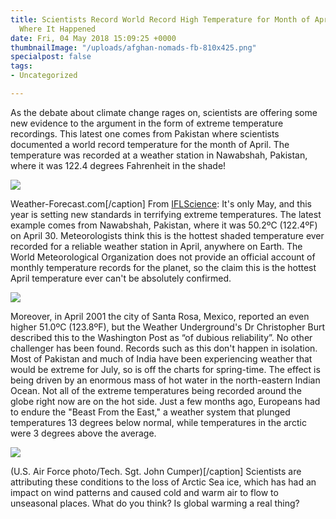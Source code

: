 ```yaml
---
title: Scientists Record World Record High Temperature for Month of April - Here's
  Where It Happened
date: Fri, 04 May 2018 15:09:25 +0000
thumbnailImage: "/uploads/afghan-nomads-fb-810x425.png"
specialpost: false
tags:
- Uncategorized

---
```

As the debate about climate change rages on, scientists are offering some new evidence to the argument in the form of extreme temperature recordings. This latest one comes from Pakistan where scientists documented a world record temperature for the month of April. The temperature was recorded at a weather station in Nawabshah, Pakistan, where it was 122.4 degrees Fahrenheit in the shade!

![](http://newsattorneys.staging.wpengine.com/wp-content/uploads/2018/05/nawabsha-afghanistan.png) 

Weather-Forecast.com\[/caption\] From [IFLScience](http://www.iflscience.com/environment/scientists-record-hottest-april-temperature-ever-anywhere-on-earth/): It's only May, and this year is setting new standards in terrifying extreme temperatures. The latest example comes from Nawabshah, Pakistan, where it was 50.2ºC (122.4ºF) on April 30. Meteorologists think this is the hottest shaded temperature ever recorded for a reliable weather station in April, anywhere on Earth. The World Meteorological Organization does not provide an official account of monthly temperature records for the planet, so the claim this is the hottest April temperature ever can't be absolutely confirmed. 

![](http://newsattorneys.staging.wpengine.com/wp-content/uploads/2018/05/temperature-map-ogimet.jpg) 

Moreover, in April 2001 the city of Santa Rosa, Mexico, reported an even higher 51.0ºC (123.8ºF), but the Weather Underground's Dr Christopher Burt described this to the Washington Post as “of dubious reliability”. No other challenger has been found. Records such as this don't happen in isolation. Most of Pakistan and much of India have been experiencing weather that would be extreme for July, so is off the charts for spring-time. The effect is being driven by an enormous mass of hot water in the north-eastern Indian Ocean. Not all of the extreme temperatures being recorded around the globe right now are on the hot side. Just a few months ago, Europeans had to endure the "Beast From the East," a weather system that plunged temperatures 13 degrees below normal, while temperatures in the arctic were 3 degrees above the average. 

![](http://newsattorneys.staging.wpengine.com/wp-content/uploads/2018/05/afghan-nomads-1024x731.jpg) 

(U.S. Air Force photo/Tech. Sgt. John Cumper)\[/caption\] Scientists are attributing these conditions to the loss of Arctic Sea ice, which has had an impact on wind patterns and caused cold and warm air to flow to unseasonal places. What do you think? Is global warming a real thing?